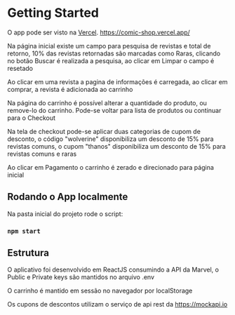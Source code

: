 # Getting Started

O app pode ser visto na [Vercel](https://comic-shop.vercel.app/).
https://comic-shop.vercel.app/

Na página inicial existe um campo para pesquisa de revistas e total de retorno, 10% das revistas retornadas são marcadas como Raras, clicando no botão Buscar é realizada a pesquisa, ao clicar em Limpar o campo é resetado

Ao clicar em uma revista a pagina de informações é carregada, ao clicar em comprar, a revista é adicionada ao carrinho

Na página do carrinho é possível alterar a quantidade do produto, ou remove-lo do carrinho. Pode-se voltar para lista de produtos ou continuar para o Checkout

Na tela de checkout pode-se aplicar duas categorias de cupom de desconto, o código "wolverine" disponibiliza um desconto de 15% para revistas comuns, o cupom "thanos" disponibiliza um desconto de 15% para revistas comuns e raras

Ao clicar em Pagamento o carrinho é zerado e direcionado para página inicial

## Rodando o App localmente

Na pasta inicial do projeto rode o script:

### `npm start`

## Estrutura

O aplicativo foi desenvolvido em ReactJS consumindo a API da Marvel, o Public e Private keys são mantidos no arquivo .env

O carrinho é mantido em sessão no navegador por localStorage

Os cupons de descontos utilizam o serviço de api rest da https://mockapi.io
